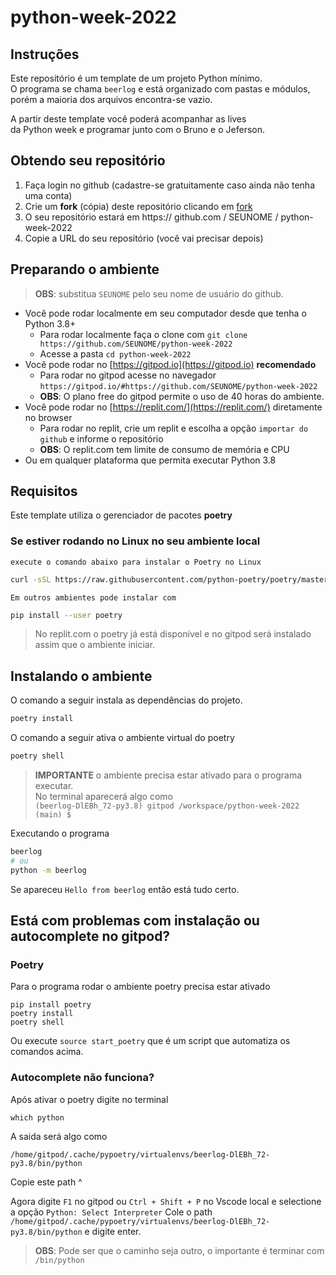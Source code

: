 # python-week-2022

## Instruções
Este repositório é um template de um projeto Python mínimo.  
O programa se chama `beerlog` e está organizado com pastas
e módulos, porém a maioria dos arquivos encontra-se vazio.

A partir deste template você poderá acompanhar as lives  
da Python week e programar junto com o Bruno e o Jeferson.



## Obtendo seu repositório
01. Faça login no github (cadastre-se gratuitamente caso ainda não tenha uma conta)
00. Crie um **fork** (cópia) deste repositório clicando em [fork](https://github.com/rochacbruno/python-week-2022/fork)
00. O seu repositório estará em https:// github.com / SEUNOME / python-week-2022
00. Copie a URL do seu repositório (você vai precisar depois)


## Preparando o ambiente
> **OBS**: substitua `SEUNOME` pelo seu nome de usuário do github.

- Você pode rodar localmente em seu computador desde que tenha o Python 3.8+
  - Para rodar localmente faça o clone com `git clone https://github.com/SEUNOME/python-week-2022`
  - Acesse a pasta `cd python-week-2022`
- Você pode rodar no [https://gitpod.io](https://gitpod.io) **recomendado**
  - Para rodar no gitpod acesse no navegador `https://gitpod.io/#https://github.com/SEUNOME/python-week-2022`
  - **OBS**: O plano free do gitpod permite o uso de 40 horas do ambiente.
- Você pode rodar no [https://replit.com/](https://replit.com/) diretamente no browser
  - Para rodar no replit, crie um replit e escolha a opção `importar do github` e informe o repositório
  - **OBS**: O replit.com tem limite de consumo de memória e CPU
- Ou em qualquer plataforma que permita executar Python 3.8

## Requisitos

Este template utiliza o gerenciador de pacotes **poetry**

### Se estiver rodando no Linux no seu ambiente local

`execute o comando abaixo para instalar o Poetry no Linux`

```bash
curl -sSL https://raw.githubusercontent.com/python-poetry/poetry/master/get-poetry.py | python -
```

`Em outros ambientes pode instalar com`

```bash
pip install --user poetry
```

> No replit.com o poetry já está disponível e no gitpod será instalado assim que o ambiente iniciar.

## Instalando o ambiente

O comando a seguir instala as dependências do projeto.

```bash
poetry install
```

O comando a seguir ativa o ambiente virtual do poetry

```bash
poetry shell
```

> **IMPORTANTE** o ambiente precisa estar ativado para o programa executar.  
> No terminal aparecerá algo como  
> `(beerlog-DlEBh_72-py3.8) gitpod /workspace/python-week-2022 (main) $`

Executando o programa

```bash
beerlog
# ou
python -m beerlog
```

Se apareceu `Hello from beerlog` então está tudo certo.


## Está com problemas com instalação ou autocomplete no gitpod?

### Poetry

Para o programa rodar o ambiente poetry precisa estar ativado

```
pip install poetry
poetry install
poetry shell
```

Ou execute `source start_poetry` que é um script que automatiza os comandos acima.

### Autocomplete não funciona?

Após ativar o poetry digite no terminal

```
which python 
```
A saida será algo como

```
/home/gitpod/.cache/pypoetry/virtualenvs/beerlog-DlEBh_72-py3.8/bin/python
```

Copie este path ^

Agora digite `F1` no gitpod ou `Ctrl + Shift + P` no Vscode local e selectione a opção `Python: Select Interpreter`
Cole o path `/home/gitpod/.cache/pypoetry/virtualenvs/beerlog-DlEBh_72-py3.8/bin/python` e digite enter.

> **OBS**: Pode ser que o caminho seja outro, o importante é terminar com `/bin/python`
